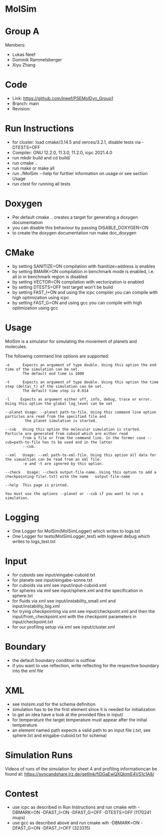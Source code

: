 MolSim
===

# Group A #
Members:
* Lukas Neef
* Dominik Rammelsberger
* Xiyu Zhang

# Code #
* Link: https://github.com/lneef/PSEMolDyn_Group1
* Branch: main
* Revision:


# Run Instructions #
* for cluster: load cmake/3.14.5 and xerces/3.2.1, disable tests via -DTESTS=OFF
* Compiler: GNU 12.2.0, 11.3.0, 11.2.0, icpc 2021.4.0
* run mkdir build and cd build/
* run cmake ..
* run make or make all
* run ./MolSim --help for further information on usage or see section Usage
* run ctest for running all tests

# Doxygen #
* Per default cmake .. creates a target for generating a doxygen documentation
* you can disable this behaviour by passing DISABLE\_DOXYGEN=ON
* to create the doxygen documentation run make doc\_doxygen

# CMake #
* by setting SANITIZE=ON compilation with fsanitize=address is enables
* by setting BMARK=ON compilation in benchmark mode is enabled, i.e. all io in benchmark region is disabled
* by setting VECTOR=ON compilation with vectorization is enabled
* by setting DTESTS=OFF test target won't be build
* by setting FAST_I=ON and using the icpc compiler you can compile with high optimization using icpc
* by setting FAST_G=ON and using gcc you can compile with high optimization using gcc

# Usage #
MolSim is a simulator for simulating the movement of planets and molecules.

The following command line options are supported:

    -e      Expects an argument of type double. Using this option the end time of the simulation can be set.
            The default end time is 1000

    -t      Expects an argument of type double. Using this option the time step (delta\_t) of the simulation can be set.
            The default time step is 0.014

    -l     Expects as argument either off, info, debug, trace or error. Using this option the global log_level can be set

    --planet Usage: --planet path-to-file. Using this command line option particles are read from the specified file and
             the planet simulation is started.

    --cub   Using this option the molecular simulation is started. Particle are generated from cuboid which are either read
            from a file or from the command line. In the former case --cub=path-to-file has to be used and in the latter
            --cub.

    --xml   Usage: --xml path-to-xml-file. Using this option all data for the simualtion can be read from an xml file.
            -e and -t are ignored by this option.

    --check   Usage: --check output-file-name. Using this option to add a checkpointing-file(.txt) witm the name   output-file-name

    --help  This page is printed.

    You must use the options --planet or --cub if you want to run a simulation. 

# Logging #
* One Logger for MolSim(MolSimLogger) which writes to logs.txt
* One Logger for tests(MolSimLogger_test) with loglevel debug which writes to logs_test.txt

# Input #
* for cuboids see input/eingabe-cuboid.txt
* for planets see input/eingabe-sonne.txt
* for cuboids via xml see input/input-cuboid.xml
* for spheres via xml see input/sphere.xml and the specification in sphere.txt
* for fluids via xml see input/instability_small.xml and input/instability_big.xml
* for trying checkpointing via xml see input/checkpoint.xml and then the input/from_checkpoint.xml with the checkpoint parameters in input/checkpoint.txt
* for our profiling setup via xml see input/cluster.xml

# Boundary #
* the default boundary condition is outflow
* if you want to use reflection, write reflecting for the respective boundary into the xml file

# XML #
* see molsim.xsd for the schema definition
* simulation has to be the first element since it is needed for initialization
* to get an idea have a look at the provided files in input/
* for temperature the target temperature must appear after the initial temperature
* an element named path expects a valid path to an input file (.txt, see sphere.txt and eingabe-cuboid.txt for schema)

# Simulation Runs #
Videos of runs of the simulation for sheet 4 and profiling informationcan be found at:
https://syncandshare.lrz.de/getlink/fiDGaEwQXQkjmE4VS1c1A8/

# Contest #
* use icpc as described in Run Instructions and run cmake with -DBMARK=ON -DFAST_I=ON -DFAST_G=OFF -DTESTS=OFF (1170241 mups)
* use gcc as described above and run cmake wih -DBMARK=ON -DFAST_G=ON -DFAST_I=OFF (323315)
